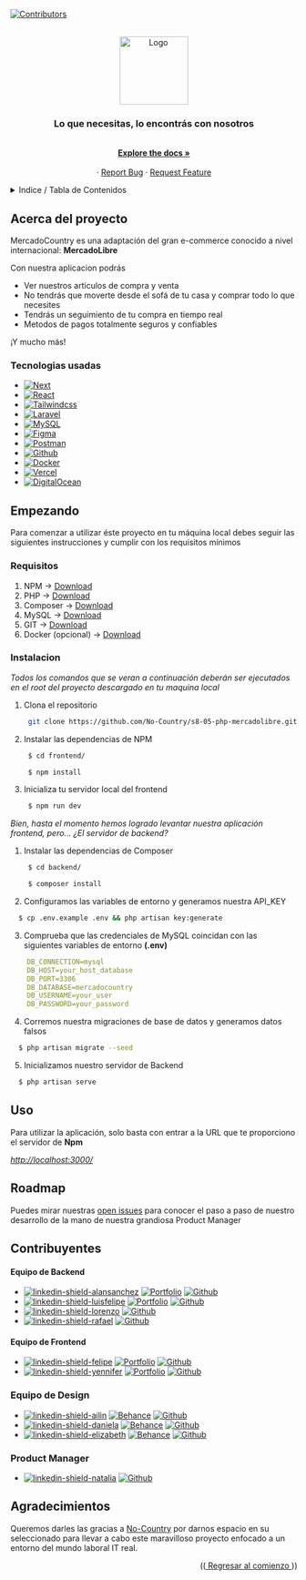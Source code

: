 <a name="top"></a>

[![Contributors][contributors-shield]][contributors-url]

<br />
<div align="center">
  <a href="https://mercado-country.vercel.app/">
    <img src="https://i.ibb.co/hfdCmG2/logo.png" alt="Logo" height="120">
  </a>

  <h3 align="center">Lo que necesitas, lo encontrás con nosotros</h3>

  <p align="center">
    <br />
    <a href="https://github.com/No-Country/s8-05-php-mercadolibre/"><strong>Explore the docs »</strong></a>
    <br />
    <br />
    ·
    <a href="https://github.com/No-Country/s8-05-php-mercadolibre/issues">Report Bug</a>
    ·
    <a href="https://github.com/No-Country/s8-05-php-mercadolibre/issues">Request Feature</a>
  </p>

</div>

<!-- TABLE OF CONTENTS -->
<details>
  <summary>Indice / Tabla de Contenidos</summary>
  <ol>
    <li>
      <a href="#acerca-del-proyecto">Acerca del proyecto</a>
      <ul>
        <li><a href="#tecnologias-usadas">Tecnologias usadas</a></li>
      </ul>
    </li>
    <li>
      <a href="#empezando">Empezando</a>
      <ul>
        <li><a href="#requisitos">Requisitos</a></li>
        <li><a href="#instalacion">Instalacion</a></li>
      </ul>
    </li>
    <li><a href="#uso">Uso</a></li>
    <li><a href="#roadmap">Roadmap</a></li>
    <li><a href="#contribuyentes">Contribuyentes</a></li>
    <li><a href="#agradecimientos">Agradecimientos</a></li>
  </ol>
</details>

<!-- ABOUT THE PROJECT -->
## Acerca del proyecto

<!-- [![Product Name Screen Shot][product-screenshot]](https://example.com) -->

MercadoCountry es una adaptación del gran e-commerce conocido a nivel internacional: **MercadoLibre**

Con nuestra aplicacion podrás
* Ver nuestros articulos de compra y venta
* No tendrás que moverte desde el sofá de tu casa y comprar todo lo que necesites
* Tendrás un seguimiento de tu compra en tiempo real
* Metodos de pagos totalmente seguros y confiables

¡Y mucho más!

### Tecnologias usadas

* [![Next][Next.js]][Next-url]
* [![React][React.js]][React-url]
* [![Tailwindcss][Tailwindcss.com]][Tailwindcss-url]
* [![Laravel][Laravel.com]][Laravel-url]
* [![MySQL][MySQL.com]][MySQL-url]
* [![Figma][Figma.com]][Figma-url]
* [![Postman][Postman.com]][Postman-url]
* [![Github][Github.com]][Github-url]
* [![Docker][Docker.com]][Docker-url]
* [![Vercel][Vercel.com]][Vercel-url]
* [![DigitalOcean][DigitalOcean.com]][DigitalOcean-url]

<!-- GETTING STARTED -->
## Empezando

Para comenzar a utilizar éste proyecto en tu máquina local debes seguir las siguientes instrucciones y cumplir con los requisitos mínimos

### Requisitos

1) NPM -> [Download](https://nodejs.org/es)
2) PHP -> [Download](https://www.php.net/downloads.php)
3) Composer -> [Download](https://getcomposer.org/download/)
4) MySQL -> [Download](https://mysql.com/downloads/)
5) GIT -> [Download](https://git-scm.com/downloads)
6) Docker (opcional) -> [Download](https://www.docker.com/)

### Instalacion

_Todos los comandos que se veran a continuación deberán ser ejecutados en el root del proyecto descargado en tu maquina local_

1. Clona el repositorio
   ```bash
    git clone https://github.com/No-Country/s8-05-php-mercadolibre.git
   ```
2. Instalar las dependencias de NPM
   ```sh
    $ cd frontend/
   ```
   ```sh
    $ npm install
   ```
3. Inicializa tu servidor local del frontend
   ```sh
    $ npm run dev
   ```

_Bien, hasta el momento hemos logrado levantar nuestra aplicación frontend, pero... ¿El servidor de backend?_

1. Instalar las dependencias de Composer
   ```bash
    $ cd backend/
   ```
   ```bash
    $ composer install
   ```
2. Configuramos las variables de entorno y generamos nuestra API_KEY
  ```bash
    $ cp .env.example .env && php artisan key:generate
   ```
3. Comprueba que las credenciales de MySQL coincidan con las siguientes variables de entorno **(.env)**
  ```yaml
      DB_CONNECTION=mysql
      DB_HOST=your_host_database
      DB_PORT=3306
      DB_DATABASE=mercadocountry
      DB_USERNAME=your_user
      DB_PASSWORD=your_password
  ```
4. Corremos nuestra migraciones de base de datos y generamos datos falsos
  ```bash
    $ php artisan migrate --seed
   ```
5. Inicializamos nuestro servidor de Backend
  ```bash
    $ php artisan serve
   ```

<!-- USAGE EXAMPLES -->
## Uso

Para utilizar la aplicación, solo basta con entrar a la URL que te proporciono el servidor de **Npm**

_[http://localhost:3000/](http://localhost:3000/)_

<!-- ROADMAP -->
## Roadmap

Puedes mirar nuestras [open issues](https://github.com/No-Country/s8-05-php-mercadolibre/issues) para conocer el paso a paso de nuestro desarrollo de la mano de nuestra grandiosa Product Manager

## Contribuyentes

#### Equipo de Backend
* [![linkedin-shield-alansanchez]][linkedin-alansanchez-url] [![Portfolio]][portfolio-alansanchez] [![Github]][github-alansanchez]  <br>
* [![linkedin-shield-luisfelipe]][linkedin-luisfelipe-url] [![Portfolio]][portfolio-luisfelipe] [![Github]][github-luisfelipe]  <br>
* [![linkedin-shield-lorenzo]][linkedin-lorenzo-url] [![Github]][github-lorenzo]  <br>
* [![linkedin-shield-rafael]][linkedin-rafael-url] [![Github]][github-rafael]  <br>

#### Equipo de Frontend
* [![linkedin-shield-felipe]][linkedin-felipe-url] [![Portfolio]][portfolio-felipe] [![Github]][github-felipe]   <br>
* [![linkedin-shield-yennifer]][linkedin-yennifer-url] [![Portfolio]][portfolio-yennifer] [![Github]][github-yennifer]  <br>

### Equipo de Design
* [![linkedin-shield-ailin]][linkedin-ailin-url] [![Behance]][behance-ailin] [![Github]][github-ailin]  <br>
* [![linkedin-shield-daniela]][linkedin-daniela-url] [![Behance]][behance-daniela] [![Github]][github-daniela]  <br>
* [![linkedin-shield-elizabeth]][linkedin-elizabeth-url] [![Behance]][behance-elizabeth] [![Github]][github-elizabeth]  <br>

### Product Manager
* [![linkedin-shield-natalia]][linkedin-natalia-url] [![Github]][github-natalia]  <br>

<!-- ACKNOWLEDGMENTS -->
## Agradecimientos

Queremos darles las gracias a [No-Country](https://nocountry.tech/) por darnos espacio en su seleccionado para llevar a cabo este maravilloso proyecto enfocado a un entorno del mundo laboral IT real.

<p align="right">((<a href="#top"> Regresar al comienzo </a>))</p>

<!-- ENLACES DE REFERENCIAS -->

[Portfolio]: https://img.shields.io/badge/Portfolio-FF7139?style=for-the-badge&logo=Firefox-Browser&logoColor=white
[Behance]: https://img.shields.io/badge/Behance-1769ff?style=for-the-badge&logo=behance&logoColor=white
[GitHub]: https://img.shields.io/badge/github-%23121011.svg?style=for-the-badge&logo=github&logoColor=white

[linkedin-shield-alansanchez]: https://img.shields.io/badge/-Alan_Sanchez-black.svg?style=for-the-badge&logo=linkedin&color=0A66C2
[linkedin-alansanchez-url]: https://linkedin.com/in/alansanchez96
[portfolio-alansanchez]: https://dev-alansan.netlify.app/
[github-alansanchez]: https://github.com/alansanchez96

[linkedin-shield-luisfelipe]: https://img.shields.io/badge/-Luis_Felipe-black.svg?style=for-the-badge&logo=linkedin&color=0A66C2
[linkedin-luisfelipe-url]: https://www.linkedin.com/in/luis-felipe-fern%C3%A1ndez-betancur-474639267/
[portfolio-luisfelipe]: https://dev-alansan.netlify.app/
[github-luisfelipe]: https://github.com/luisfelipe1953

[linkedin-shield-lorenzo]: https://img.shields.io/badge/-Lorenzo_Rueda-black.svg?style=for-the-badge&logo=linkedin&color=0A66C2
[linkedin-lorenzo-url]: https://www.linkedin.com/in/lorenzo-rueda-582758263/
[github-lorenzo]: https://github.com/zightcode

[linkedin-shield-rafael]: https://img.shields.io/badge/-Rafael_Lopez-black.svg?style=for-the-badge&logo=linkedin&color=0A66C2
[linkedin-rafael-url]: https://www.linkedin.com/in/rafael-lopez-942610247/
[github-rafael]: https://github.com/raffarraffa

[linkedin-shield-felipe]: https://img.shields.io/badge/-Felipe_Suarez-black.svg?style=for-the-badge&logo=linkedin&color=0A66C2
[linkedin-felipe-url]: https://www.linkedin.com/in/suarez-felipe/
[portfolio-felipe]: https://felipe-suarez.vercel.app/es
[github-felipe]: https://github.com/Felipe-Suarez

[linkedin-shield-yennifer]: https://img.shields.io/badge/-Yenifer_Ramirez-black.svg?style=for-the-badge&logo=linkedin&color=0A66C2
[linkedin-yennifer-url]: https://www.linkedin.com/in/yeniferrosana/
[portfolio-yennifer]: https://felipe-suarez.vercel.app/es
[github-yennifer]: https://github.com/yeniferrosana

[linkedin-shield-ailin]: https://img.shields.io/badge/-Ailin_Castillo-black.svg?style=for-the-badge&logo=linkedin&color=0A66C2
[linkedin-ailin-url]: https://www.linkedin.com/in/ailin-castillo/
[behance-ailin]: http://www.behance.net/ailincastillo1
[github-ailin]: https://github.com/Aili9381

[linkedin-shield-daniela]: https://img.shields.io/badge/-Daniela_Perea-black.svg?style=for-the-badge&logo=linkedin&color=0A66C2
[linkedin-daniela-url]: https://www.linkedin.com/in/daniela-i-perea/
[behance-daniela]: https://www.behance.net/danielaiperea
[github-daniela]: https://github.com/DanielaPerea7

[linkedin-shield-elizabeth]: https://img.shields.io/badge/-Elizabeth_Leon-black.svg?style=for-the-badge&logo=linkedin&color=0A66C2
[linkedin-elizabeth-url]: https://www.linkedin.com/in/elizabethleonperez/
[behance-elizabeth]: https://www.behance.net/elizabethleonperez
[github-elizabeth]: https://github.com/ElizabethLeonPerez

[linkedin-shield-natalia]: https://img.shields.io/badge/-Natalia_Giraldo-black.svg?style=for-the-badge&logo=linkedin&color=0A66C2
[linkedin-natalia-url]: https://www.linkedin.com/in/nataliagiraldoprojectmanagerscrummaster/
[github-natalia]: https://github.com/naty2023PM

<!-- Others -->

[contributors-shield]: https://img.shields.io/badge/Contribuidores-10-orange?style=for-the-badge&logo=appveyor
[contributors-url]: https://github.com/No-Country/s8-05-php-mercadolibre/graphs/contributors

[Next.js]: https://img.shields.io/badge/next.js-000000?style=for-the-badge&logo=nextdotjs&logoColor=white
[Next-url]: https://nextjs.org/

[React.js]: https://img.shields.io/badge/React-20232A?style=for-the-badge&logo=react&logoColor=61DAFB
[React-url]: https://reactjs.org/

[Laravel.com]: https://img.shields.io/badge/Laravel-FF2D20?style=for-the-badge&logo=laravel&logoColor=white
[Laravel-url]: https://laravel.com

[Docker.com]: https://img.shields.io/badge/docker-%230db7ed.svg?style=for-the-badge&logo=docker&logoColor=white
[Docker-url]: https://docker.com

[TailwindCSS.com]: https://img.shields.io/badge/tailwindcss-%2338B2AC.svg?style=for-the-badge&logo=tailwind-css&logoColor=white
[Tailwindcss-url]: https://tailwindcss.com

[Laravel.com]: https://img.shields.io/badge/Laravel-FF2D20?style=for-the-badge&logo=laravel&logoColor=white
[Laravel-url]: https://laravel.com

[Vercel.com]: https://img.shields.io/badge/vercel-%23000000.svg?style=for-the-badge&logo=vercel&logoColor=white
[Vercel-url]: https://vercel.com

[DigitalOcean.com]: https://img.shields.io/badge/DigitalOcean-%230167ff.svg?style=for-the-badge&logo=digitalOcean&logoColor=white
[DigitalOcean-url]: https://www.digitalocean.com/

[Postman.com]: https://img.shields.io/badge/Postman-FF6C37?style=for-the-badge&logo=postman&logoColor=white
[Postman-url]: https://www.postman.com/

[Figma.com]: https://img.shields.io/badge/figma-%23F24E1E.svg?style=for-the-badge&logo=figma&logoColor=white
[Figma-url]: https://www.figma.com/file/wF4p6DiOT0dWbqnL9KOVf9/S8-05-php?type=design&node-id=0-1&t=JyqdyChHdPikGECH-0

[GitHub.com]: https://img.shields.io/badge/github_proyects-%23121011.svg?style=for-the-badge&logo=github&logoColor=white
[Github-url]: https://github.com/orgs/No-Country/projects/36

[MySQL.com]: https://camo.githubusercontent.com/b46e59b09c063a31380646688a68018381767a7a206547c93f896df4643671e9/68747470733a2f2f696d672e736869656c64732e696f2f62616467652f6d7973716c2d2532333030303030662e7376673f7374796c653d666f722d7468652d6261646765266c6f676f3d6d7973716c266c6f676f436f6c6f723d7768697465
[MySQL-url]: https://www.mysql.com/